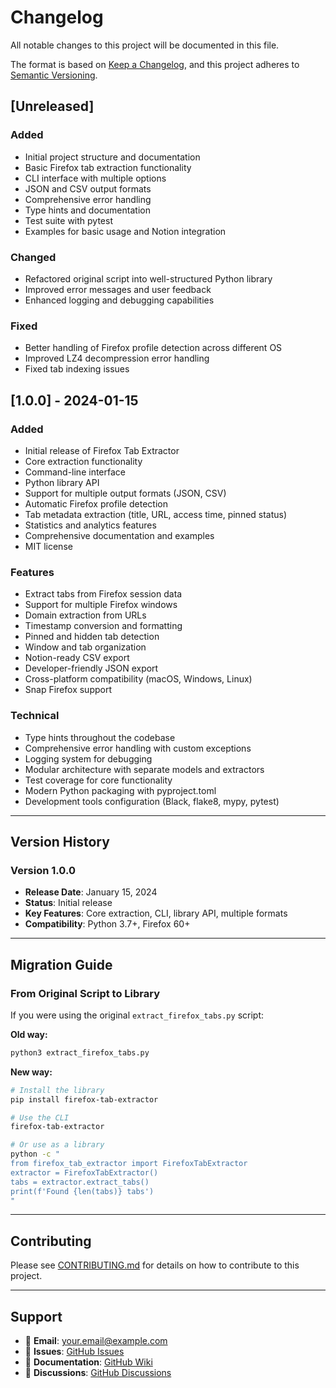 # Changelog

All notable changes to this project will be documented in this file.

The format is based on [Keep a Changelog](https://keepachangelog.com/en/1.0.0/),
and this project adheres to [Semantic Versioning](https://semver.org/spec/v2.0.0.html).

## [Unreleased]

### Added
- Initial project structure and documentation
- Basic Firefox tab extraction functionality
- CLI interface with multiple options
- JSON and CSV output formats
- Comprehensive error handling
- Type hints and documentation
- Test suite with pytest
- Examples for basic usage and Notion integration

### Changed
- Refactored original script into well-structured Python library
- Improved error messages and user feedback
- Enhanced logging and debugging capabilities

### Fixed
- Better handling of Firefox profile detection across different OS
- Improved LZ4 decompression error handling
- Fixed tab indexing issues

## [1.0.0] - 2024-01-15

### Added
- Initial release of Firefox Tab Extractor
- Core extraction functionality
- Command-line interface
- Python library API
- Support for multiple output formats (JSON, CSV)
- Automatic Firefox profile detection
- Tab metadata extraction (title, URL, access time, pinned status)
- Statistics and analytics features
- Comprehensive documentation and examples
- MIT license

### Features
- Extract tabs from Firefox session data
- Support for multiple Firefox windows
- Domain extraction from URLs
- Timestamp conversion and formatting
- Pinned and hidden tab detection
- Window and tab organization
- Notion-ready CSV export
- Developer-friendly JSON export
- Cross-platform compatibility (macOS, Windows, Linux)
- Snap Firefox support

### Technical
- Type hints throughout the codebase
- Comprehensive error handling with custom exceptions
- Logging system for debugging
- Modular architecture with separate models and extractors
- Test coverage for core functionality
- Modern Python packaging with pyproject.toml
- Development tools configuration (Black, flake8, mypy, pytest)

---

## Version History

### Version 1.0.0
- **Release Date**: January 15, 2024
- **Status**: Initial release
- **Key Features**: Core extraction, CLI, library API, multiple formats
- **Compatibility**: Python 3.7+, Firefox 60+

---

## Migration Guide

### From Original Script to Library

If you were using the original `extract_firefox_tabs.py` script:

**Old way:**
```bash
python3 extract_firefox_tabs.py
```

**New way:**
```bash
# Install the library
pip install firefox-tab-extractor

# Use the CLI
firefox-tab-extractor

# Or use as a library
python -c "
from firefox_tab_extractor import FirefoxTabExtractor
extractor = FirefoxTabExtractor()
tabs = extractor.extract_tabs()
print(f'Found {len(tabs)} tabs')
"
```

---

## Contributing

Please see [CONTRIBUTING.md](CONTRIBUTING.md) for details on how to contribute to this project.

---

## Support

- 📧 **Email**: your.email@example.com
- 🐛 **Issues**: [GitHub Issues](https://github.com/ViniciusPuerto/firefox-tab-extractor/issues)
- 📖 **Documentation**: [GitHub Wiki](https://github.com/ViniciusPuerto/firefox-tab-extractor/wiki)
- 💬 **Discussions**: [GitHub Discussions](https://github.com/ViniciusPuerto/firefox-tab-extractor/discussions)
